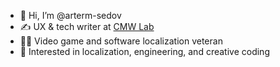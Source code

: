 - 👋 Hi, I’m @arterm-sedov
- ✍ UX & tech writer at [CMW Lab](https://github.com/comindware)
- 🦸‍♂️ Video game and software localization veteran
- 👀 Interested in localization, engineering, and creative coding

<!---
arterm-sedov/arterm-sedov is a ✨ special ✨ repository because its `README.md` (this file) appears on your GitHub profile.
You can click the Preview link to take a look at your changes.
--->
